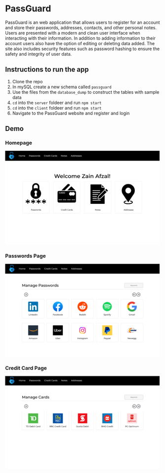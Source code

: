 # PassGuard

PassGuard is an web application that allows users to register for an account and store their passwords, addresses, contacts, and other personal notes. Users are presented with a modern and clean user interface when interacting with their information. In addition to adding information to their account users also have the option of editing or deleting data added. The site also includes security features such as password hashing to ensure the safety and integrity of user data.

## Instructions to run the app

1. Clone the repo
2. In mySQL create a new schema called `passguard`
3. Use the files from the `database_dump` to construct the tables with sample data
4. `cd` into the `server` foldeer and run `npm start`
5. `cd` into the `client` foldeer and run `npm start`
6. Navigate to the PassGuard website and register and login

## Demo

### Homepage

<img src="https://github.com/zainafzal0/PassGuard/blob/master/images/home.png" alt="home_page" width="500"/>

### Passwords Page

<img src="https://github.com/zainafzal0/PassGuard/blob/master/images/sites.png" alt="sites" width="500"/>

### Credit Card Page

<img src="https://github.com/zainafzal0/PassGuard/blob/master/images/cards.png" alt="credit_page" width="500"/>
